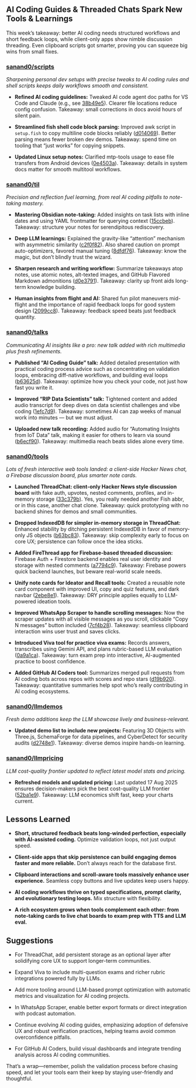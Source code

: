 ## AI Coding Guides & Threaded Chats Spark New Tools & Learnings

This week’s takeaway: better AI coding needs structured workflows and short feedback loops, while client-only apps show nimble discussion threading. Even clipboard scripts got smarter, proving you can squeeze big wins from small fixes.

### [sanand0/scripts](https://github.com/sanand0/scripts)

_Sharpening personal dev setups with precise tweaks to AI coding rules and shell scripts keeps daily workflows smooth and consistent._

- **Refined AI coding guidelines:** Tweaked AI code agent doc paths for VS Code and Claude (e.g., see [38b49e5](https://github.com/sanand0/scripts/commit/38b49e5196bd986c82711476b094cfa894f9bc73)). Clearer file locations reduce config confusion. Takeaway: small corrections in docs avoid hours of silent pain.

- **Streamlined fish shell code block parsing:** Improved awk script in `setup.fish` to copy multiline code blocks reliably ([d014069](https://github.com/sanand0/scripts/commit/d0140692f64fa816a56119d3164c4338f271bec6)). Better parsing means fewer broken dev demos. Takeaway: spend time on tooling that “just works” for copying snippets.

- **Updated Linux setup notes:** Clarified mtp-tools usage to ease file transfers from Android devices ([0e4503a](https://github.com/sanand0/scripts/commit/0e4503ac821bb03e51b6868d5857389195b083f7)). Takeaway: details in system docs matter for smooth multitool workflows.

### [sanand0/til](https://github.com/sanand0/til)

_Precision and reflection fuel learning, from real AI coding pitfalls to note-taking mastery._

- **Mastering Obsidian note-taking:** Added insights on task lists with inline dates and using YAML frontmatter for querying context ([15ccbeb](https://github.com/sanand0/til/commit/15ccbeb6ac10cc1464203d7246f6f5f7f6ccae36)). Takeaway: structure your notes for serendipitous rediscovery.

- **Deep LLM learnings:** Explained the gravity-like “attention” mechanism with asymmetric similarity ([c2f0f82](https://github.com/sanand0/til/commit/c2f0f82c52775dc3a5f6167da9032a37dc48bbcc)). Also shared caution on prompt auto-optimizers, favored manual tuning ([8dfdf76](https://github.com/sanand0/til/commit/8dfdf7625fd202ecdfe2333d5a2639947cb27425)). Takeaway: know the magic, but don’t blindly trust the wizard.

- **Sharpen research and writing workflow:** Summarize takeaways atop notes, use atomic notes, alt-texted images, and GitHub Flavored Markdown admonitions ([d0e3791](https://github.com/sanand0/til/commit/d0e37913eda670869b35a95bcc50fef043458d5c)). Takeaway: clarity up front aids long-term knowledge building.

- **Human insights from flight and AI:** Shared fun pilot maneuvers mid-flight and the importance of rapid feedback loops for good system design ([2099cc8](https://github.com/sanand0/til/commit/2099cc8bfd16c2f4837a8e9dd1308af0a77bc345)). Takeaway: feedback speed beats just feedback quantity.

### [sanand0/talks](https://github.com/sanand0/talks)

_Communicating AI insights like a pro: new talk added with rich multimedia plus fresh refinements._

- **Published “AI Coding Guide” talk:** Added detailed presentation with practical coding process advice such as concentrating on validation loops, embracing diff-native workflows, and building eval loops ([b63625d](https://github.com/sanand0/talks/commit/b63625de01d11d867304c051885ce01312fface9)). Takeaway: optimize how you check your code, not just how fast you write it.

- **Improved “RIP Data Scientists” talk:** Tightened content and added audio transcript for deep dives on data scientist challenges and vibe coding ([1efc7d9](https://github.com/sanand0/talks/commit/1efc7d979bf4c4ad83c0e081cd72c166fd153d00)). Takeaway: sometimes AI can zap weeks of manual work into minutes — but we must adjust.

- **Uploaded new talk recording:** Added audio for “Automating Insights from IoT Data” talk, making it easier for others to learn via sound ([b6ecf90](https://github.com/sanand0/talks/commit/b6ecf909080f2ffa4c5478caf0c3ac45504cf4c6)). Takeaway: multimedia reach beats slides alone every time.

### [sanand0/tools](https://github.com/sanand0/tools)

_Lots of fresh interactive web tools landed: a client-side Hacker News chat, a Firebase discussion board, plus smarter note cards._

- **Launched ThreadChat: client-only Hacker News style discussion board** with fake auth, upvotes, nested comments, profiles, and in-memory storage ([33c379b](https://github.com/sanand0/tools/commit/33c379bf5ddbf59aa546e8132912f33e580af998)). Yes, you really needed another Fish abbr, or in this case, another chat clone. Takeaway: quick prototyping with no backend shines for demos and small communities.

- **Dropped IndexedDB for simpler in-memory storage in ThreadChat:** Enhanced stability by ditching persistent IndexedDB in favor of memory-only JS objects ([b63bc83](https://github.com/sanand0/tools/commit/b63bc83cc6ebc2f4f3be9cfa948ba386c83140b7)). Takeaway: skip complexity early to focus on core UX; persistence can follow once the idea sticks.

- **Added FireThread app for Firebase-based threaded discussion:** Firebase Auth + Firestore backend enables real user identity and storage with nested comments ([a7794c9](https://github.com/sanand0/tools/commit/a7794c95633782893215a9f8b8427e1f1f4e8717)). Takeaway: Firebase powers quick backend launches, but beware real-world scale needs.

- **Unify note cards for Ideator and Recall tools:** Created a reusable note card component with improved UI, copy and quiz features, and dark navbar ([2ebe8e1](https://github.com/sanand0/tools/commit/2ebe8e17a36ef867a6a77914ede8271ab0935ba8)). Takeaway: DRY principle applies equally to LLM-powered ideation tools.

- **Improved WhatsApp Scraper to handle scrolling messages:** Now the scraper updates with all visible messages as you scroll, clickable “Copy N messages” button included ([7cf4b28](https://github.com/sanand0/tools/commit/7cf4b280e33d9188309e370f4998085c44b7a655)). Takeaway: seamless clipboard interaction wins user trust and saves clicks.

- **Introduced Viva tool for practice viva exams:** Records answers, transcribes using Gemini API, and plans rubric-based LLM evaluation ([0a9a1ca](https://github.com/sanand0/tools/commit/0a9a1ca71b1cf0880af07382741e3ec1835d76bb)). Takeaway: turn exam prep into interactive, AI-augmented practice to boost confidence.

- **Added GitHub AI Coders tool:** Summarizes merged pull requests from AI coding bots across repos with scores and repo stars ([d19b920](https://github.com/sanand0/tools/commit/d19b92037fd60a6a5a04ec4e94f912904ccc64c6)). Takeaway: quantitative summaries help spot who’s really contributing in AI coding ecosystems.

### [sanand0/llmdemos](https://github.com/sanand0/llmdemos)

_Fresh demo additions keep the LLM showcase lively and business-relevant._

- **Updated demo list to include new projects:** Featuring 3D Objects with Three.js, SchemaForge for data pipelines, and CyberDetect for security audits ([d2748e1](https://github.com/sanand0/llmdemos/commit/d2748e141696acde9f6e67a252cec59abb2e35fd)). Takeaway: diverse demos inspire hands-on learning.

### [sanand0/llmpricing](https://github.com/sanand0/llmpricing)

_LLM cost-quality frontier updated to reflect latest model stats and pricing._

- **Refreshed models and updated pricing:** Last updated 17 Aug 2025 ensures decision-makers pick the best cost-quality LLM frontier ([52ba1e9](https://github.com/sanand0/llmpricing/commit/52ba1e9d095b8fed9a9e92ebc2ff11ae26ba468a)). Takeaway: LLM economics shift fast, keep your charts current.

## Lessons Learned

- **Short, structured feedback beats long-winded perfection, especially with AI-assisted coding.** Optimize validation loops, not just output speed.

- **Client-side apps that skip persistence can build engaging demos faster and more reliable.** Don’t always reach for the database first.

- **Clipboard interactions and scroll-aware tools massively enhance user experience.** Seamless copy buttons and live updates keep users happy.

- **AI coding workflows thrive on typed specifications, prompt clarity, and evolutionary testing loops.** Mix structure with flexibility.

- **A rich ecosystem grows when tools complement each other: from note-taking cards to live chat boards to exam prep with TTS and LLM eval.**

## Suggestions

- For ThreadChat, add persistent storage as an optional layer after solidifying core UX to support longer-term communities.

- Expand Viva to include multi-question exams and richer rubric integrations powered fully by LLMs.

- Add more tooling around LLM-based prompt optimization with automatic metrics and visualization for AI coding projects.

- In WhatsApp Scraper, enable better export formats or direct integration with podcast automation.

- Continue evolving AI coding guides, emphasizing adoption of defensive UX and robust verification practices, helping teams avoid common overconfidence pitfalls.

- For GitHub AI Coders, build visual dashboards and integrate trending analysis across AI coding communities.

That’s a wrap—remember, polish the validation process before chasing speed, and let your tools earn their keep by staying user-friendly and thoughtful.
